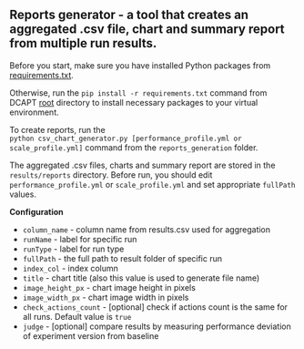 ## Reports generator - a tool that creates an aggregated .csv file, chart and summary report from multiple run results.
Before you start, make sure you have installed Python packages from [requirements.txt](../../requirements.txt).

Otherwise, run the `pip install -r requirements.txt` command from DCAPT [root](../..) directory to install necessary packages to your virtual environment.

To create reports, run the <br>
`python csv_chart_generator.py [performance_profile.yml or scale_profile.yml]` command from the `reports_generation` folder.

The aggregated .csv files, charts and summary report are stored in the `results/reports` directory.
Before run, you should edit `performance_profile.yml` or `scale_profile.yml` and set appropriate `fullPath` values. 

**Configuration**
- `column_name` - column name from results.csv used for aggregation
- `runName` - label for specific run
- `runType` - label for run type
- `fullPath` -  the full path to result folder of specific run
- `index_col` - index column
- `title` - chart title (also this value is used to generate file name)
- `image_height_px` - chart image height in pixels
- `image_width_px` - chart image width in pixels
- `check_actions_count` - [optional] check if actions count is the same for all runs. Default value is `true`
- `judge` - [optional] compare results by measuring performance deviation of experiment version from baseline
